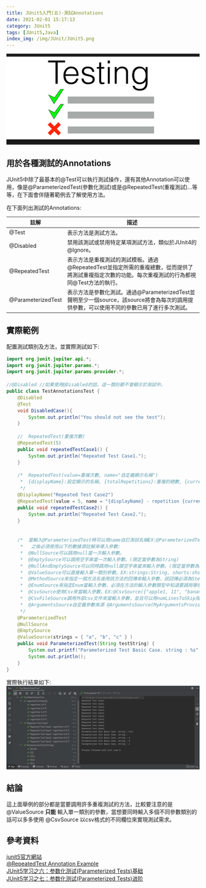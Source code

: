 ```yaml
---
title: JUnit5入門(五)-測試Annotations
date: 2021-02-01 15:17:13
category: JUnit5
tags: [JUnit5,Java]
index_img: /img/JUnit/JUnit5.png
---
```

![](/seawaterfoods/img/JUnit/TestAnnotations.png)
## 用於各種測試的Annotations
JUnit5中除了最基本的@Test可以執行測試操作，還有其他Annotation可以使用，像是@ParameterizedTest(參數化測試)或是@RepeatedTest(重複測試)...等等，在下面會伴隨著範例去了解使用方法。
<!-- more -->
在下面列出測試的Annotations:

註解|描述
------|-------
@Test|表示方法是測試方法。
@Disabled|禁用該測試或禁用特定某項測試方法，類似於JUnit4的@Ignore。
@RepeatedTest|表示方法是重複測試的測試模板。通過@RepeatedTest並指定所需的重複總數，從而提供了將測試重複指定次數的功能。每次重複測試的行為都視同@Test方法的執行。
@ParameterizedTest|表示方法是參數化測試。通過@ParameterizedTest並聲明至少一個source，該source將會為每次的調用提供參數，可以使用不同的參數已用了進行多次測試。

## 實際範例
配置測試類別及方法，並實際測試如下:
```java
import org.junit.jupiter.api.*;
import org.junit.jupiter.params.*;
import org.junit.jupiter.params.provider.*;

//@Disabled //如果使用@Disabled的話，這一類別都不會顯示於測試中。
public class TestAnnotationsTest {
    @Disabled
    @Test
    void DisabledCase(){
        System.out.println("You should not see the test");
    }

    //	RepeatedTest(重複次數)
    @RepeatedTest(5)
    public void repeatedTestCase1() {
        System.out.println("Repeated Test Case1.");
    }

    /*	RepeatedTest(value=重複次數, name="自定義顯示名稱")
     *  {displayName}:設定顯示的名稱, {totalRepetitions}:重複的總數, {currentRepetition}:當前重複的計數
     */
    @DisplayName("Repeated Test Case2")
    @RepeatedTest(value = 5, name = "{displayName} - repetition {currentRepetition} of {totalRepetitions}")
    public void repeatedTestCase2() {
        System.out.println("Repeated Test Case2.");
    }


    /*	當輸入@ParameterizedTest時可以用name自訂測試名稱EX:@ParameterizedTest(name="執行序號 [{index}], String參數 [{0}],int參數 [{1}]")，
     *   之後必須使用以下的數據源註解來導入參數:
     *	@NullSource可以調用null當一次輸入參數。
     *  @EmptySource可以調用空字串當一次輸入參數。(限定當參數為String)
     *	@NullAndEmptySource可以同時調用null跟空字串當來輸入參數。(限定當參數為String)
     *	@ValueSource可以直接輸入單一類別參數。EX:strings:String, shorts:short, bytes:byte, ints:int, longs:long, floats:float, doubles:double, chars:char, booleans:boolean, classeses:classes
     *	@MethodSource來指定一個方法名後用該方法的回傳來輸入參數，該回傳必須為Steam類型。
     *	@EnumSource來指定Enum當輸入參數，必須在方法的輸入參數類型中知道要調用哪個enum。EX:enum名稱為Types則在測試方法中為public void ParameterizedTest(Types type)
     *  @CsvSource使用Csv來當輸入參數。EX:@CsvSource({"apple1, 11", "banana1, 12","'lemon1, lime1', 0x0A"})
     *	@CsvFileSource調用外部csv文件來當輸入參數，並且可以用numLinesToSkip指定跳過的行數。EX:@CsvFileSource(files = "src/test/resources/two-column.csv", numLinesToSkip = 1)
     *	@ArgumentsSource自定義參數來源 @ArgumentsSource(MyArgumentsProvider.class)。
     */
    @ParameterizedTest
    @NullSource
    @EmptySource
    @ValueSource(strings = { "a", "b", "c" } )
    public void ParameterizedTest(String testString) {
        System.out.printf("Parameterized Test Basic Case. string : %s" ,testString);
        System.out.println();
    }
}
```

實際執行結果如下:
![](/seawaterfoods/img/JUnit/TestAnnotationsTest.png)

## 結論
這上面舉例的部分都是當要調用許多重複測試的方法，比較要注意的是 @ValueSource **只能** 輸入單一類別的參數，當想要同時輸入多個不同參數類別的話可以多多使用 @CsvSource 以csv格式的不同欄位來實現測試需求。

## 參考資料
[junit5官方網站](https://junit.org/junit5/docs/current/user-guide/#writing-tests "junit5")<br/>
[@RepeatedTest Annotation Example](https://rumenz.com/java-topic/junit5/repeated-test-annotation-example/index.html "RepeatedTest")<br/>
[JUnit5学习之六：参数化测试(Parameterized Tests)基础](https://blog.csdn.net/boling_cavalry/article/details/108930987 "ParameterizedTest Basic")<br/>
[JUnit5学习之七：参数化测试(Parameterized Tests)进阶](https://blog.csdn.net/boling_cavalry/article/details/108930987 "ParameterizedTest Advanced")<br/>